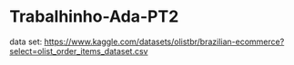# Trabalhinho-Ada-PT2

data set: https://www.kaggle.com/datasets/olistbr/brazilian-ecommerce?select=olist_order_items_dataset.csv
